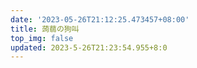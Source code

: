 ```yaml
---
date: '2023-05-26T21:12:25.473457+08:00'
title: 蒟蒻の狗叫
top_img: false
updated: 2023-5-26T21:23:54.955+8:0
---
```

<script src="https://cdn.jsdelivr.net/npm/qexo-static@1.6.0/hexo/talks.js"></script>

<link rel="stylesheet" href="https://cdn.jsdelivr.net/npm/qexo-static@1.6.0/hexo/talks.css"> 
<div id="qexot"></div> <script>showQexoTalks("qexot", "https://edit.felixesintot.top", 8)</script>
